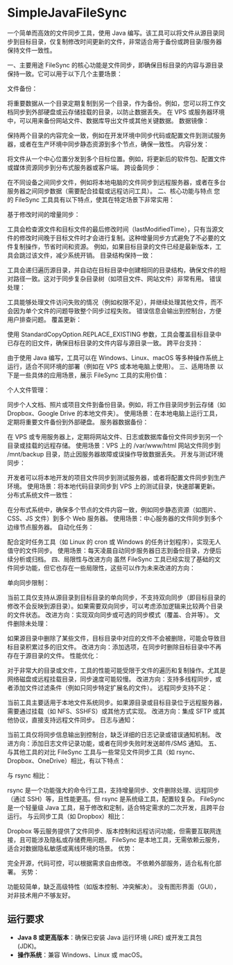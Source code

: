 # SimpleJavaFileSync
一个简单而高效的文件同步工具，使用 Java 编写。该工具可以将文件从源目录同步到目标目录，仅复制修改时间更新的文件，非常适合用于备份或跨目录/服务器保持文件一致性。

一、主要用途
FileSync 的核心功能是文件同步，即确保目标目录的内容与源目录保持一致。它可以用于以下几个主要场景：

文件备份：

将重要数据从一个目录定期复制到另一个目录，作为备份。例如，您可以将工作文档同步到外部硬盘或云存储挂载的目录，以防止数据丢失。
在 VPS 或服务器环境中，可以用来备份网站文件、数据库导出文件或其他关键数据。
数据镜像：

保持两个目录的内容完全一致，例如在开发环境中同步代码或配置文件到测试服务器，或者在生产环境中同步静态资源到多个节点，确保一致性。
内容分发：

将文件从一个中心位置分发到多个目标位置。例如，将更新后的软件包、配置文件或媒体资源同步到分布式服务器或客户端。
跨设备同步：

在不同设备之间同步文件，例如将本地电脑的文件同步到远程服务器，或者在多台服务器之间同步数据（需要配合挂载或远程访问工具）。
二、核心功能与特点
您的 FileSync 工具具有以下特点，使其在特定场景下非常实用：

基于修改时间的增量同步：

工具会检查源文件和目标文件的最后修改时间（lastModifiedTime），只有当源文件的修改时间晚于目标文件时才会进行复制。这种增量同步方式避免了不必要的文件复制操作，节省时间和资源。
例如，如果目标目录的文件已经是最新版本，工具会跳过该文件，减少系统开销。
目录结构保持一致：

工具会递归遍历源目录，并自动在目标目录中创建相同的目录结构，确保文件的相对路径一致。这对于同步复杂目录树（如项目文件、网站文件）非常有用。
错误处理：

工具能够处理文件访问失败的情况（例如权限不足），并继续处理其他文件，而不会因为单个文件的问题导致整个同步过程失败。
错误信息会输出到控制台，方便用户排查问题。
覆盖更新：

使用 StandardCopyOption.REPLACE_EXISTING 参数，工具会覆盖目标目录中已存在的旧文件，确保目标目录的文件内容与源目录一致。
跨平台支持：

由于使用 Java 编写，工具可以在 Windows、Linux、macOS 等多种操作系统上运行，适合不同环境的部署（例如在 VPS 或本地电脑上使用）。
三、适用场景
以下是一些具体的应用场景，展示 FileSync 工具的实用价值：

个人文件管理：

同步个人文档、照片或项目文件到备份目录。例如，将工作目录同步到云存储（如 Dropbox、Google Drive 的本地文件夹）。
使用场景：在本地电脑上运行工具，定期将重要文件备份到外部硬盘。
服务器数据备份：

在 VPS 或专用服务器上，定期将网站文件、日志或数据库备份文件同步到另一个目录或挂载的远程存储。
使用场景：VPS 上的 /var/www/html 网站文件同步到 /mnt/backup 目录，防止因服务器故障或误操作导致数据丢失。
开发与测试环境同步：

开发者可以将本地开发的项目文件同步到测试服务器，或者将配置文件同步到生产环境。
使用场景：将本地代码目录同步到 VPS 上的测试目录，快速部署更新。
分布式系统文件一致性：

在分布式系统中，确保多个节点的文件内容一致，例如同步静态资源（如图片、CSS、JS 文件）到多个 Web 服务器。
使用场景：中心服务器的文件同步到多个边缘节点服务器。
自动化任务：

配合定时任务工具（如 Linux 的 cron 或 Windows 的任务计划程序），实现无人值守的文件同步。
使用场景：每天凌晨自动同步服务器日志到备份目录，方便后续分析或归档。
四、局限性与改进方向
虽然 FileSync 工具已经实现了基础的文件同步功能，但它也存在一些局限性，这些可以作为未来改进的方向：

单向同步限制：

当前工具仅支持从源目录到目标目录的单向同步，不支持双向同步（即目标目录的修改不会反映到源目录）。如果需要双向同步，可以考虑添加逻辑来比较两个目录的文件状态。
改进方向：实现双向同步或可选的同步模式（覆盖、合并等）。
文件删除未处理：

如果源目录中删除了某些文件，目标目录中对应的文件不会被删除，可能会导致目标目录积累过多的旧文件。
改进方向：添加选项，在同步时删除目标目录中不再存在于源目录的文件。
性能优化：

对于非常大的目录或文件，工具的性能可能受限于文件的遍历和复制操作。尤其是网络磁盘或远程挂载目录，同步速度可能较慢。
改进方向：支持多线程同步，或者添加文件过滤条件（例如只同步特定扩展名的文件）。
远程同步支持不足：

当前工具主要适用于本地文件系统同步。如果源目录或目标目录位于远程服务器，需要通过挂载（如 NFS、SSHFS）或其他方式实现。
改进方向：集成 SFTP 或其他协议，直接支持远程文件同步。
日志与通知：

当前工具仅将同步信息输出到控制台，缺乏详细的日志记录或错误通知机制。
改进方向：添加日志文件记录功能，或者在同步失败时发送邮件/SMS 通知。
五、与其他工具的对比
FileSync 工具与一些常见文件同步工具（如 rsync、Dropbox、OneDrive）相比，有以下特点：

与 rsync 相比：

rsync 是一个功能强大的命令行工具，支持增量同步、文件删除处理、远程同步（通过 SSH）等，且性能更高。但 rsync 是系统级工具，配置较复杂。
FileSync 是一个轻量级 Java 工具，易于修改和定制，适合特定需求的二次开发，且跨平台运行。
与云同步工具（如 Dropbox）相比：

Dropbox 等云服务提供了文件同步、版本控制和远程访问功能，但需要互联网连接，且可能涉及隐私或存储费用问题。
FileSync 是本地工具，无需依赖云服务，适合对数据隐私敏感或离线环境的场景。
优势：

完全开源，代码可控，可以根据需求自由修改。
不依赖外部服务，适合私有化部署。
劣势：

功能较简单，缺乏高级特性（如版本控制、冲突解决）。
没有图形界面（GUI），对非技术用户不够友好。

## 运行要求
- **Java 8 或更高版本**：确保已安装 Java 运行环境 (JRE) 或开发工具包 (JDK)。
- **操作系统**：兼容 Windows、Linux 或 macOS。

